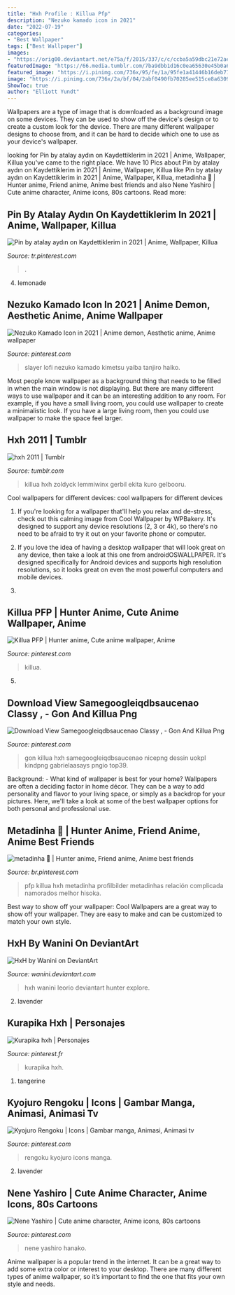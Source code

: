 ```yaml
---
title: "Hxh Profile : Killua Pfp"
description: "Nezuko kamado icon in 2021"
date: "2022-07-19"
categories:
- "Best Wallpaper"
tags: ["Best Wallpaper"]
images:
- "https://orig00.deviantart.net/e75a/f/2015/337/c/c/ccba5a59dbc21e72aeca1150937f8826-d9ivqof.png"
featuredImage: "https://66.media.tumblr.com/7ba9dbb1d16c0ea65630e45b0a69c52d/tumblr_otlinkCkQI1qg53joo2_500.jpg"
featured_image: "https://i.pinimg.com/736x/95/fe/1a/95fe1a41446b16deb77caf488228e4da.jpg"
image: "https://i.pinimg.com/736x/2a/bf/04/2abf0490fb70285ee515ce8a63095594.jpg"
ShowToc: true
author: "Elliott Yundt"
---
```



Wallpapers are a type of image that is downloaded as a background image on some devices. They can be used to show off the device's design or to create a custom look for the device. There are many different wallpaper designs to choose from, and it can be hard to decide which one to use as your device's wallpaper.

	

		
looking for Pin by atalay aydın on Kaydettiklerim in 2021 | Anime, Wallpaper, Killua you've came to the right place. We have 10 Pics about Pin by atalay aydın on Kaydettiklerim in 2021 | Anime, Wallpaper, Killua like Pin by atalay aydın on Kaydettiklerim in 2021 | Anime, Wallpaper, Killua, metadinha 🦄 | Hunter anime, Friend anime, Anime best friends and also Nene Yashiro | Cute anime character, Anime icons, 80s cartoons. Read more:
		
    
## Pin By Atalay Aydın On Kaydettiklerim In 2021 | Anime, Wallpaper, Killua

<img loading=lazy src="https://i.pinimg.com/736x/15/11/61/151161a5653f03c7b244c88d284afddb.jpg" onerror="this.onerror=null;this.src='https://tse2.mm.bing.net/th?id=OIP.LJbBnyGMfHeOGpkFl_5DpQHaEK&amp;pid=15.1';" alt="Pin by atalay aydın on Kaydettiklerim in 2021 | Anime, Wallpaper, Killua">

_Source: tr.pinterest.com_

>. 

	

4. lemonade 

    
## Nezuko Kamado Icon In 2021 | Anime Demon, Aesthetic Anime, Anime Wallpaper

<img loading=lazy src="https://i.pinimg.com/736x/2a/bf/04/2abf0490fb70285ee515ce8a63095594.jpg" onerror="this.onerror=null;this.src='https://tse4.mm.bing.net/th?id=OIP.5VA2KAWGQbXtpTOKEY6NagHaHa&amp;pid=15.1';" alt="Nezuko Kamado Icon in 2021 | Anime demon, Aesthetic anime, Anime wallpaper">

_Source: pinterest.com_

>slayer lofi nezuko kamado kimetsu yaiba tanjiro haiko. 

	

Most people know wallpaper as a background thing that needs to be filled in when the main window is not displaying. But there are many different ways to use wallpaper and it can be an interesting addition to any room. For example, if you have a small living room, you could use wallpaper to create a minimalistic look. If you have a large living room, then you could use wallpaper to make the space feel larger.

    
## Hxh 2011 | Tumblr

<img loading=lazy src="https://66.media.tumblr.com/7ba9dbb1d16c0ea65630e45b0a69c52d/tumblr_otlinkCkQI1qg53joo2_500.jpg" onerror="this.onerror=null;this.src='https://tse3.mm.bing.net/th?id=OIP.TtuigQS46V89oORNs47RXwHaI-&amp;pid=15.1';" alt="hxh 2011 | Tumblr">

_Source: tumblr.com_

>killua hxh zoldyck lemmiwinx gerbil ekita kuro gelbooru. 

	

Cool wallpapers for different devices:
cool wallpapers for different devices 

1. If you're looking for a wallpaper that'll help you relax and de-stress, check out this calming image from Cool Wallpaper by WPBakery. It's designed to support any device resolutions (2, 3 or 4k), so there's no need to be afraid to try it out on your favorite phone or computer.

2. If you love the idea of having a desktop wallpaper that will look great on any device, then take a look at this one from androidOSWALLPAPER. It's designed specifically for Android devices and supports high resolution resolutions, so it looks great on even the most powerful computers and mobile devices.

3.

    
## Killua PFP | Hunter Anime, Cute Anime Wallpaper, Anime

<img loading=lazy src="https://i.pinimg.com/736x/51/6c/c6/516cc6145debb85f52e946c5f3cce3ee.jpg" onerror="this.onerror=null;this.src='https://tse1.mm.bing.net/th?id=OIP.J5gWpO_D6Q00Meh_lgx1mgHaHa&amp;pid=15.1';" alt="Killua PFP | Hunter anime, Cute anime wallpaper, Anime">

_Source: pinterest.com_

>killua. 

	

5.

    
## Download View Samegoogleiqdbsaucenao Classy , - Gon And Killua Png

<img loading=lazy src="https://i.pinimg.com/736x/c7/ad/fe/c7adfe930a1a3f5273f86bc2d5a2b598.jpg" onerror="this.onerror=null;this.src='https://tse3.mm.bing.net/th?id=OIP.2ewCLC2w6jJPv0V-qtHFQwHaKH&amp;pid=15.1';" alt="Download View Samegoogleiqdbsaucenao Classy , - Gon And Killua Png">

_Source: pinterest.com_

>gon killua hxh samegoogleiqdbsaucenao nicepng dessin uokpl kindpng gabrielaasays pngio top39. 

	

Background: - What kind of wallpaper is best for your home?
Wallpapers are often a deciding factor in home décor. They can be a way to add personality and flavor to your living space, or simply as a backdrop for your pictures. Here, we'll take a look at some of the best wallpaper options for both personal and professional use.

    
## Metadinha 🦄 | Hunter Anime, Friend Anime, Anime Best Friends

<img loading=lazy src="https://i.pinimg.com/736x/95/fe/1a/95fe1a41446b16deb77caf488228e4da.jpg" onerror="this.onerror=null;this.src='https://tse2.mm.bing.net/th?id=OIP.hRm-DH25iDrdOJQ_2sFkggHaHa&amp;pid=15.1';" alt="metadinha 🦄 | Hunter anime, Friend anime, Anime best friends">

_Source: br.pinterest.com_

>pfp killua hxh metadinha profilbilder metadinhas relación complicada namorados melhor hisoka. 

	

Best way to show off your wallpaper:
Cool Wallpapers are a great way to show off your wallpaper. They are easy to make and can be customized to match your own style.

    
## HxH By Wanini On DeviantArt

<img loading=lazy src="https://orig00.deviantart.net/e75a/f/2015/337/c/c/ccba5a59dbc21e72aeca1150937f8826-d9ivqof.png" onerror="this.onerror=null;this.src='https://tse2.mm.bing.net/th?id=OIP.jAwpbrBWqTmYPZPmGJnRJQHaFC&amp;pid=15.1';" alt="HxH by Wanini on DeviantArt">

_Source: wanini.deviantart.com_

>hxh wanini leorio deviantart hunter explore. 

	

2. lavender 

    
## Kurapika Hxh | Personajes

<img loading=lazy src="https://i.pinimg.com/736x/a7/fc/ed/a7fced57723674166ad0496d044c9ec1.jpg" onerror="this.onerror=null;this.src='https://tse4.mm.bing.net/th?id=OIP.3VlZnlHm135jl4VV8eGPKwHaHa&amp;pid=15.1';" alt="Kurapika hxh | Personajes">

_Source: pinterest.fr_

>kurapika hxh. 

	

1. tangerine 

    
## Kyojuro Rengoku | Icons | Gambar Manga, Animasi, Animasi Tv

<img loading=lazy src="https://i.pinimg.com/736x/3b/34/61/3b34617228e4c1edd13d9b55b69ea4e1.jpg" onerror="this.onerror=null;this.src='https://tse2.mm.bing.net/th?id=OIP.oT0UOP79c8VEXI1UOL4SiAHaHa&amp;pid=15.1';" alt="Kyojuro Rengoku | Icons | Gambar manga, Animasi, Animasi tv">

_Source: pinterest.com_

>rengoku kyojuro icons manga. 

	

2. lavender 

    
## Nene Yashiro | Cute Anime Character, Anime Icons, 80s Cartoons

<img loading=lazy src="https://i.pinimg.com/736x/96/77/55/9677557b070f634e8d52ab28658f5b82.jpg" onerror="this.onerror=null;this.src='https://tse4.mm.bing.net/th?id=OIP.rDPVR992O3Lyj4QX9LdiEAHaHa&amp;pid=15.1';" alt="Nene Yashiro | Cute anime character, Anime icons, 80s cartoons">

_Source: pinterest.com_

>nene yashiro hanako. 

	

Anime wallpaper is a popular trend in the internet. It can be a great way to add some extra color or interest to your desktop. There are many different types of anime wallpaper, so it’s important to find the one that fits your own style and needs.

